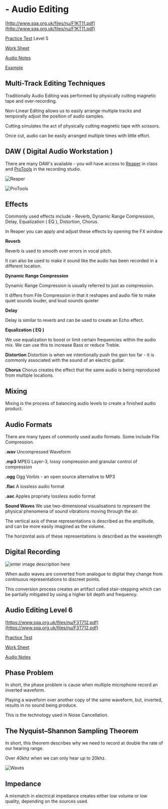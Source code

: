 # - Audio Editing

[http://www.sqa.org.uk/files/nu/F1KT11.pdf](http://www.sqa.org.uk/files/nu/F1KT11.pdf)

[Practice Test](https://goo.gl/forms/CR4szPbJzfRtIwx23) Level 5

[Work Sheet](https://tutor.neocities.org/Audio/Brief.docx)

[Audio Notes](https://tutor.neocities.org/Audio/Sound.docx)

[Example](https://tutor.neocities.org/Audio/Example.docx)

## Multi-Track Editing Techniques

Traditionally Audio Editing was performed by physically cutting magnetic tape and over-recording.

Non-Linear Editing allows us to easily arrange multiple tracks and temporally adjust the position of audio samples.

Cutting simulates the act of physically cutting magnetic tape with scissors.

Once cut, audio can be easily arranged multiple times with little effort.

## DAW \( Digital Audio Workstation \)

There are many DAW's available - you will have access to [Reaper](http://reaper.fm/) in class and [ProTools](https://www.avid.com/pro-tools) in the recording studio.

 

![Reaper](https://www.reaper.fm/v5img/ss_persp.jpg%20)

 

![ProTools](https://macprovid.vo.llnwd.net/o43/hub/media/1130/9290/Figure_2_A_Pro_Tools_Session_with_linked_Edit_and_Playback_selections.png)

## Effects

Commonly used effects include - Reverb, Dynamic Range Compression, Delay, Equalization \( EQ \), Distortion, Chorus.

In Reaper you can apply and adjust these effects by opening the FX window

**Reverb**

Reverb is used to smooth over errors in vocal pitch.

It can also be used to make it sound like the audio has been recorded in a different location.

**Dynamic Range Compression**

Dynamic Range Compression is usually referred to just as compression.

It differs from File Compression in that it reshapes and audio file to make quiet sounds louder, and loud sounds quieter

**Delay**

Delay is similar to reverb and can be used to create an Echo effect.

**Equalization \( EQ \)**

We use equalization to boost or limit certain frequencies within the audio mix. We can use this to increase Bass or reduce Treble.

**Distortion** Distortion is when we intentionally push the gain too far - it is commonly associated with the sound of an electric guitar.

**Chorus** Chorus creates the effect that the same audio is being reproduced from multiple locations.

## Mixing

Mixing is the process of balancing audio levels to create a finished audio product.

## Audio Formats

There are many types of commonly used audio formats. Some include File Compression.

**.wav** Uncompressed Waveform

**.mp3** MPEG Layer-3, lossy compression and granular control of compression

**.ogg** Ogg Vorbis - an open source alternative to MP3

**.flac** A lossless audio format

**.aac** Apples propriety lossless audio format

**Sound Waves** We use two-dimensional visualisations to represent the physical phenomena of sound vibrations moving through the air.

The vertical axis of these representations is described as the amplitude, and can be more easily imagined as the volume.

The horizontal axis of these representations is described as the wavelength

## Digital Recording

 

![enter image description here](https://cloudinary-res.cloudinary.com/image/upload/c_fill,w_770/dpr_3.0,f_auto,fl_lossy,q_auto/waveform_post.png)

When audio waves are converted from analogue to digital they change from continuous representations to discreet points.

This conversion process creates an artifact called stair-stepping which can be partially mitigated by using a higher bit depth and frequency.

## Audio Editing Level 6

[https://www.sqa.org.uk/files/nu/F3T712.pdf](https://www.sqa.org.uk/files/nu/F3T712.pdf)

[Practice Test](https://goo.gl/forms/NVFQ0JEWFGT5v4O82)

[Work Sheet](https://tutor.neocities.org/Audio/BRIEF6.docx)

[Audio Notes](https://tutor.neocities.org/Audio/Sound.docx)

## Phase Problem

In short, the phase problem is cause when multiple microphone record an inverted waveform.

Playing a waveform over another copy of the same waveform, but, inverted, results in no sound being produce.

This is the technology used in Noise Cancellation.

## The Nyquist–Shannon Sampling Theorem

In short, this theorem describes why we need to record at double the rate of our hearing range.

Over 40khz when we can only hear up to 20khz.

![Waves](https://tutor.neocities.org/Audio/NYQUIST.png)

## Impedance

A mismatch in electrical impedance creates either low volume or low quality, depending on the sources used.


